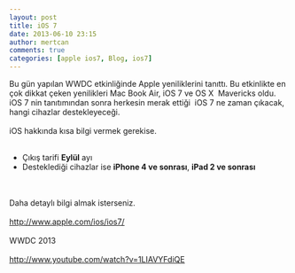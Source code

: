 ```yaml
---
layout: post
title: iOS 7
date: 2013-06-10 23:15
author: mertcan
comments: true
categories: [apple ios7, Blog, ios7]
---
```

Bu gün yapılan WWDC etkinliğinde Apple yeniliklerini tanıttı. Bu etkinlikte en çok dikkat çeken yenilikleri Mac Book Air, iOS 7 ve OS X &nbsp;Mavericks oldu. iOS 7 nin tanıtımından sonra herkesin merak ettiği &nbsp;iOS 7 ne zaman çıkacak, hangi cihazlar destekleyeceği.<br /><br />iOS hakkında kısa bilgi vermek gerekise.<br /><br /><ul><li>Çıkış tarifi <b>Eylül</b> ayı</li><li>Desteklediği cihazlar ise <b>iPhone 4 ve sonrası</b>, <b>iPad 2 ve sonrası</b>&nbsp;</li></ul><br /><br />Daha detaylı bilgi almak isterseniz.<br /><br /><a href="http://www.apple.com/ios/ios7/" target="_blank">http://www.apple.com/ios/ios7/</a><br /><br />WWDC 2013<br /><br /><a href="http://www.youtube.com/watch?v=1LIAVYFdiQE" target="_blank">http://www.youtube.com/watch?v=1LIAVYFdiQE</a><br /><br /><br /><br /><br />

